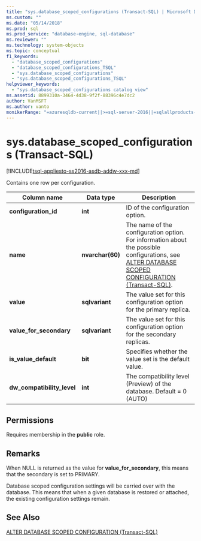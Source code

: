 ```yaml
---
title: "sys.database_scoped_configurations (Transact-SQL) | Microsoft Docs"
ms.custom: ""
ms.date: "05/14/2018"
ms.prod: sql
ms.prod_service: "database-engine, sql-database"
ms.reviewer: ""
ms.technology: system-objects
ms.topic: conceptual
f1_keywords: 
  - "database_scoped_configurations"
  - "database_scoped_configurations_TSQL"
  - "sys.database_scoped_configurations"
  - "sys.database_scoped_configurations_TSQL"
helpviewer_keywords: 
  - "sys.database_scoped_configurations catalog view"
ms.assetid: 8899310a-3464-4d38-9f2f-88396c4e7dc2
author: VanMSFT
ms.author: vanto
monikerRange: "=azuresqldb-current||>=sql-server-2016||=sqlallproducts-allversions||>=sql-server-linux-2017||=azuresqldb-mi-current||= azure-sqldw-latest"
---
```

# sys.database_scoped_configurations (Transact-SQL)

[!INCLUDE[tsql-appliesto-ss2016-asdb-addw-xxx-md](../../includes/tsql-appliesto-ss2016-asdb-asdw-xxx-md.md)]

Contains one row per configuration. 

|Column name|Data type|Description|
|-----------------|---------------|-----------------|
|**configuration_id**|**int**|ID of the configuration option.|
|**name**|**nvarchar(60)**|The name of the configuration option. For information about the possible configurations, see [ALTER DATABASE SCOPED CONFIGURATION &#40;Transact-SQL&#41;](../../t-sql/statements/alter-database-scoped-configuration-transact-sql.md).|
|**value**|**sqlvariant**|The value set for this configuration option for the primary replica.|
|**value_for_secondary**|**sqlvariant**|The value set for this configuration option for the secondary replicas.|
|**is_value_default**|**bit** |Specifies whether the value set is the default value.|
|**dw_compatibility_level**|**int**|The compatibility level (Preview) of the database.  Default = 0 (AUTO)|

## <a name="Permissions"></a> Permissions

Requires membership in the **public** role.

## Remarks

When NULL is returned as the value for **value_for_secondary**, this means that the secondary is set to PRIMARY.
 
Database scoped configuration settings will be carried over with the database. This means that when a given database is restored or attached, the existing configuration settings remain.

## See Also

[ALTER DATABASE SCOPED CONFIGURATION &#40;Transact-SQL&#41;](../../t-sql/statements/alter-database-scoped-configuration-transact-sql.md)
